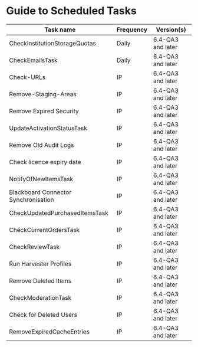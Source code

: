 # Guide to Scheduled Tasks

Task name | Frequency | Version(s)
--- | --- | --- 
CheckInstitutionStorageQuotas | Daily | 6.4-QA3 and later
CheckEmailsTask | Daily | 6.4-QA3 and later
Check-URLs|IP|6.4-QA3 and later
Remove-Staging-Areas|IP|6.4-QA3 and later
Remove Expired Security|IP|6.4-QA3 and later
UpdateActivationStatusTask|IP|6.4-QA3 and later
Remove Old Audit Logs|IP|6.4-QA3 and later
Check licence expiry date|IP|6.4-QA3 and later
NotifyOfNewItemsTask|IP|6.4-QA3 and later
Blackboard Connector Synchronisation|IP|6.4-QA3 and later
CheckUpdatedPurchasedItemsTask|IP|6.4-QA3 and later
CheckCurrentOrdersTask|IP|6.4-QA3 and later
CheckReviewTask|IP|6.4-QA3 and later
Run Harvester Profiles|IP|6.4-QA3 and later
Remove Deleted Items|IP|6.4-QA3 and later
CheckModerationTask|IP|6.4-QA3 and later
Check for Deleted Users|IP|6.4-QA3 and later
RemoveExpiredCacheEntries|IP|6.4-QA3 and later
